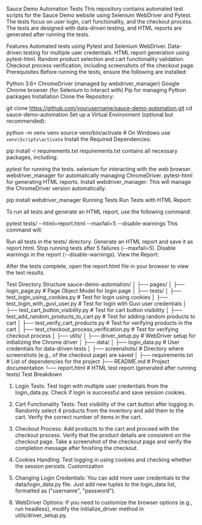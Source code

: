Sauce Demo Automation Tests
This repository contains automated test scripts for the Sauce Demo website using Selenium WebDriver and Pytest. The tests focus on user login, cart functionality, and the checkout process. The tests are designed with data-driven testing, and HTML reports are generated after running the tests.

Features
Automated tests using Pytest and Selenium WebDriver.
Data-driven testing for multiple user credentials.
HTML report generation using pytest-html.
Random product selection and cart functionality validation.
Checkout process verification, including screenshots of the checkout page.
Prerequisites
Before running the tests, ensure the following are installed:

Python 3.6+
ChromeDriver (managed by webdriver_manager)
Google Chrome browser (for Selenium to interact with)
Pip for managing Python packages
Installation
Clone the Repository:

git clone https://github.com/yourusername/sauce-demo-automation.git
cd sauce-demo-automation
Set up a Virtual Environment (optional but recommended):

python -m venv venv
source venv/bin/activate  # On Windows use `venv\Scripts\activate`
Install the Required Dependencies:

pip install -r requirements.txt
requirements.txt contains all necessary packages, including:

pytest for running the tests.
selenium for interacting with the web browser.
webdriver_manager for automatically managing ChromeDriver.
pytest-html for generating HTML reports.
Install webdriver_manager: This will manage the ChromeDriver version automatically.

pip install webdriver_manager
Running Tests
Run Tests with HTML Report:

To run all tests and generate an HTML report, use the following command:

pytest tests/ --html=report.html --maxfail=5 --disable-warnings
This command will:

Run all tests in the tests/ directory.
Generate an HTML report and save it as report.html.
Stop running tests after 5 failures (--maxfail=5).
Disable warnings in the report (--disable-warnings).
View the Report:

After the tests complete, open the report.html file in your browser to view the test results.

Test Directory Structure
sauce-demo-automation/
│
├── pages/
│   ├── login_page.py               # Page Object Model for login page
│
├── tests/
│   ├── test_login_using_cookies.py  # Test for login using cookies
│   ├── test_login_with_guvi_user.py # Test for login with Guvi user credentials
│   ├── test_cart_button_visibility.py # Test for cart button visibility
│   ├── test_add_random_products_to_cart.py # Test for adding random products to cart
│   ├── test_verify_cart_products.py # Test for verifying products in the cart
│   ├── test_checkout_process_verification.py # Test for verifying checkout process
│
├── utils/
│   ├── driver_setup.py             # WebDriver setup for initializing the Chrome driver
│
├── data/
│   ├── login_data.py               # User credentials for data-driven tests
│
├── screenshots/                    # Directory where screenshots (e.g., of the checkout page) are saved
│
├── requirements.txt                # List of dependencies for the project
├── README.md                       # Project documentation
└── report.html                     # HTML test report (generated after running tests)
Test Breakdown
1. Login Tests:
Test login with multiple user credentials from the login_data.py.
Check if login is successful and save session cookies.
2. Cart Functionality Tests:
Test visibility of the cart button after logging in.
Randomly select 4 products from the inventory and add them to the cart.
Verify the correct number of items in the cart.
3. Checkout Process:
Add products to the cart and proceed with the checkout process.
Verify that the product details are consistent on the checkout page.
Take a screenshot of the checkout page and verify the completion message after finishing the checkout.
4. Cookies Handling:
Test logging in using cookies and checking whether the session persists.
Customization
1. Changing Login Credentials:
You can add more user credentials to the data/login_data.py file. Just add new tuples to the login_data list, formatted as ("username", "password").

2. WebDriver Options:
If you need to customize the browser options (e.g., run headless), modify the initialize_driver method in utils/driver_setup.py.
